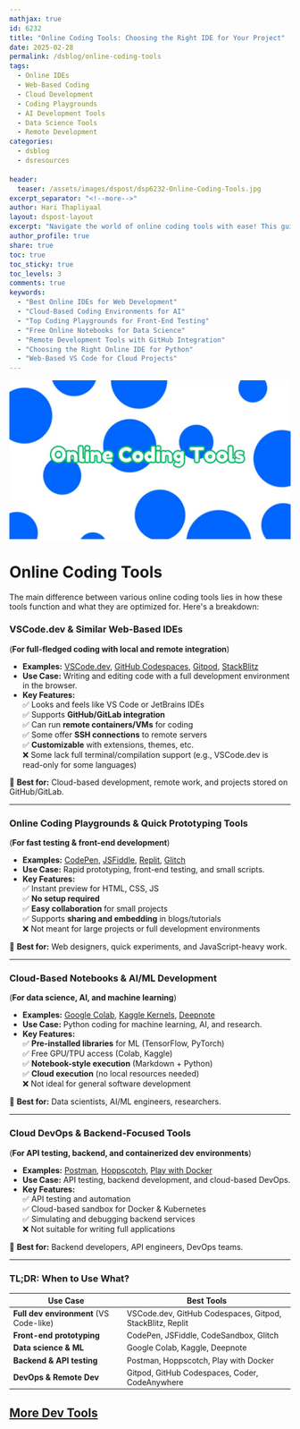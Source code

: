 ```yaml
---
mathjax: true
id: 6232
title: "Online Coding Tools: Choosing the Right IDE for Your Project"
date: 2025-02-28
permalink: /dsblog/online-coding-tools
tags:
  - Online IDEs
  - Web-Based Coding
  - Cloud Development
  - Coding Playgrounds
  - AI Development Tools
  - Data Science Tools
  - Remote Development
categories:
  - dsblog
  - dsresources

header:
  teaser: /assets/images/dspost/dsp6232-Online-Coding-Tools.jpg
excerpt_separator: "<!--more-->"
author: Hari Thapliyaal
layout: dspost-layout
excerpt: "Navigate the world of online coding tools with ease! This guide breaks down the best web-based IDEs, coding playgrounds, and cloud notebooks for various development needs. Discover the perfect tool for your next project, whether it's front-end prototyping, AI development, or data science research."
author_profile: true
share: true
toc: true
toc_sticky: true
toc_levels: 3
comments: true
keywords:
  - "Best Online IDEs for Web Development"
  - "Cloud-Based Coding Environments for AI"
  - "Top Coding Playgrounds for Front-End Testing"
  - "Free Online Notebooks for Data Science"
  - "Remote Development Tools with GitHub Integration"
  - "Choosing the Right Online IDE for Python"
  - "Web-Based VS Code for Cloud Projects"
---
```


![Online Coding Tools](/assets/images/dspost/dsp6232-Online-Coding-Tools.jpg)

# Online Coding Tools

The main difference between various online coding tools lies in how these tools function and what they are optimized for. Here's a breakdown:

### VSCode.dev & Similar Web-Based IDEs
(**For full-fledged coding with local and remote integration**)  

- **Examples:** [VSCode.dev](https://vscode.dev/), [GitHub Codespaces](https://github.com/features/codespaces), [Gitpod](https://www.gitpod.io/), [StackBlitz](https://stackblitz.com/)  
- **Use Case:** Writing and editing code with a full development environment in the browser.  
- **Key Features:**  
  ✅ Looks and feels like VS Code or JetBrains IDEs  
  ✅ Supports **GitHub/GitLab integration**  
  ✅ Can run **remote containers/VMs** for coding  
  ✅ Some offer **SSH connections** to remote servers  
  ✅ **Customizable** with extensions, themes, etc.  
  ❌ Some lack full terminal/compilation support (e.g., VSCode.dev is read-only for some languages)  

🔹 **Best for:** Cloud-based development, remote work, and projects stored on GitHub/GitLab.  

---

### Online Coding Playgrounds & Quick Prototyping Tools
(**For fast testing & front-end development**)  

- **Examples:** [CodePen](https://codepen.io/), [JSFiddle](https://jsfiddle.net/), [Replit](https://replit.com/), [Glitch](https://glitch.com/)  
- **Use Case:** Rapid prototyping, front-end testing, and small scripts.  
- **Key Features:**  
  ✅ Instant preview for HTML, CSS, JS  
  ✅ **No setup required**  
  ✅ **Easy collaboration** for small projects  
  ✅ Supports **sharing and embedding** in blogs/tutorials  
  ❌ Not meant for large projects or full development environments  

🔹 **Best for:** Web designers, quick experiments, and JavaScript-heavy work.  

---

### Cloud-Based Notebooks & AI/ML Development
(**For data science, AI, and machine learning**)  

- **Examples:** [Google Colab](https://colab.research.google.com/), [Kaggle Kernels](https://www.kaggle.com/code), [Deepnote](https://deepnote.com/)  
- **Use Case:** Python coding for machine learning, AI, and research.  
- **Key Features:**  
  ✅ **Pre-installed libraries** for ML (TensorFlow, PyTorch)  
  ✅ Free GPU/TPU access (Colab, Kaggle)  
  ✅ **Notebook-style execution** (Markdown + Python)  
  ✅ **Cloud execution** (no local resources needed)  
  ❌ Not ideal for general software development  

🔹 **Best for:** Data scientists, AI/ML engineers, researchers.  

---

### Cloud DevOps & Backend-Focused Tools
(**For API testing, backend, and containerized dev environments**)  

- **Examples:** [Postman](https://www.postman.com/), [Hoppscotch](https://hoppscotch.io/), [Play with Docker](https://labs.play-with-docker.com/)  
- **Use Case:** API testing, backend development, and cloud-based DevOps.  
- **Key Features:**  
  ✅ API testing and automation  
  ✅ Cloud-based sandbox for Docker & Kubernetes  
  ✅ Simulating and debugging backend services  
  ❌ Not suitable for writing full applications  

🔹 **Best for:** Backend developers, API engineers, DevOps teams.  

---

### TL;DR: When to Use What?

| **Use Case**               | **Best Tools** |
|----------------------------|---------------|
| **Full dev environment** (VS Code-like) | VSCode.dev, GitHub Codespaces, Gitpod, StackBlitz, Replit |
| **Front-end prototyping**  | CodePen, JSFiddle, CodeSandbox, Glitch |
| **Data science & ML**      | Google Colab, Kaggle, Deepnote |
| **Backend & API testing**  | Postman, Hoppscotch, Play with Docker |
| **DevOps & Remote Dev**    | Gitpod, GitHub Codespaces, Coder, CodeAnywhere |

## [More Dev Tools](/dsblog/ai-resources#online-coding-tools)
